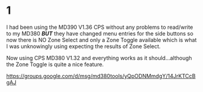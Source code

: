 
# 1 #

I had been using the MD390 V1.36 CPS without any problems to read/write to my MD380 ***BUT*** they have changed menu entries for the side buttons so now there is NO Zone Select and only a Zone Toggle available which is what I was unknowingly using expecting the results of Zone Select.

Now using CPS MD380 V1.32 and everything works as it should...although the Zone Toggle is quite a nice feature.

https://groups.google.com/d/msg/md380tools/yQpODNMmdgY/14JrKTCcBgAJ
